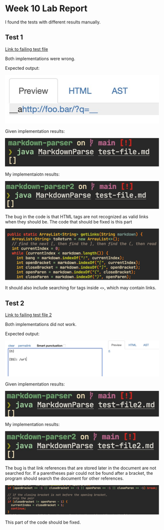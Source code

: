 # Week 10 Lab Report

I found the tests with different results manually.

## Test 1

[Link to failing test file](https://raw.githubusercontent.com/nidhidhamnani/markdown-parser/main/test-files/480.md)

Both implementations were wrong.

Expected output:

![](Week-10-Lab-Report_resources/hwybyhssydejxqwjllhycvkmhzfnakfo.jpg)

Given implementation results:

![](Week-10-Lab-Report_resources/mzcsywqgihkshpjyqgpcnkuvatqbjhbz.jpg)

My implementaiotn results:

![](Week-10-Lab-Report_resources/susosbhrawscdjlcicvbpconlizecwxj.jpg)

The bug in the code is that HTML tags are not recognized as valid links when 
they should be. The code that should be fixed is this part 

![](Week-10-Lab-Report_resources/ezmymbaicyvtrbsxkhbefqwdkskmonnw.jpg)

It should also include searching for tags inside `<>`, which may contain links.

## Test 2

[Link to failing test file 2](https://raw.githubusercontent.com/nidhidhamnani/markdown-parser/main/test-files/539.md)

Both implementations did not work.

Expected output:

![](Week-10-Lab-Report_resources/hhizfkabrpmgvapdbddebzsbnrsmrdmf.jpg)

Given implementation results:

![](Week-10-Lab-Report_resources/zwqpnobcftdkptmcbtsavstiescxeovi.jpg)

My implementation results:

![](Week-10-Lab-Report_resources/cceoxfwydqfwjzukszxiohrhtyrprqad.jpg)

The bug is that link references that are stored later in the document are
not searched for. If a parentheses pair could not be found after a bracket,
the program should search the document for other references. 

![](Week-10-Lab-Report_resources/oajjaikeokrwziahfqqbojpluixntpoh.jpg)

This part of the code should be fixed.
